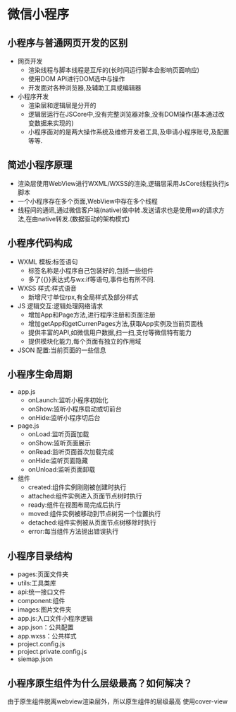 # 微信小程序
## 小程序与普通网页开发的区别
- 网页开发
    - 渲染线程与脚本线程是互斥的(长时间运行脚本会影响页面响应)
    - 使用DOM API进行DOM选中与操作
    - 开发面对各种浏览器,及辅助工具或编辑器
- 小程序开发
    - 渲染层和逻辑层是分开的
    - 逻辑层运行在JSCore中,没有完整浏览器对象,没有DOM操作(基本通过改变数据来实现的)
    - 小程序面对的是两大操作系统及维修开发者工具,及申请小程序账号,及配置等等.

## 简述小程序原理
- 渲染层使用WebView进行WXML/WXSS的渲染,逻辑层采用JsCore线程执行js脚本
- 一个小程序存在多个页面,WebView中存在多个线程
- 线程间的通讯,通过微信客户端(native)做中转.发送请求也是使用wx的请求方法,在由native转发.(数据驱动的架构模式)

## 小程序代码构成
- WXML 模板:标签语句   
    - 标签名称是小程序自己包装好的,包括一些组件
    - 多了{{}}表达式与wx:if等语句,事件也有所不同.
- WXSS 样式:样式语音  
    - 新增尺寸单位rpx,有全局样式及部分样式
- JS 逻辑交互:逻辑处理网络请求
    - 增加App和Page方法,进行程序注册和页面注册
    - 增加getApp和getCurrenPages方法,获取App实例及当前页面栈
    - 提供丰富的API,如微信用户数据,扫一扫,支付等微信特有能力
    - 提供模块化能力,每个页面有独立的作用域
- JSON 配置:当前页面的一些信息

## 小程序生命周期
- app.js
    - onLaunch:监听小程序初始化
    - onShow:监听小程序启动或切前台
    - onHide:监听小程序切后台
- page.js
    - onLoad:监听页面加载
    - onShow:监听页面展示
    - onRead:监听页面首次加载完成
    - onHide:监听页面隐藏
    - onUnload:监听页面卸载
- 组件
    - created:组件实例刚刚被创建时执行
    - attached:组件实例进入页面节点树时执行
    - ready:组件在视图布局完成后执行
    - moved:组件实例被移动到节点树另一个位置执行
    - detached:组件实例被从页面节点树移除时执行
    - error:每当组件方法抛出错误执行

## 小程序目录结构
- pages:页面文件夹
- utils:工具类库
- api:统一接口文件
- component:组件
- images:图片文件夹
- app.js:入口文件小程序逻辑
- app.json：公共配置
- app.wxss：公共样式
- project.config.js
- project.private.config.js
- siemap.json
## 小程序原生组件为什么层级最高？如何解决？ 
由于原生组件脱离webview渲染层外，所以原生组件的层级最高
使用cover-view
